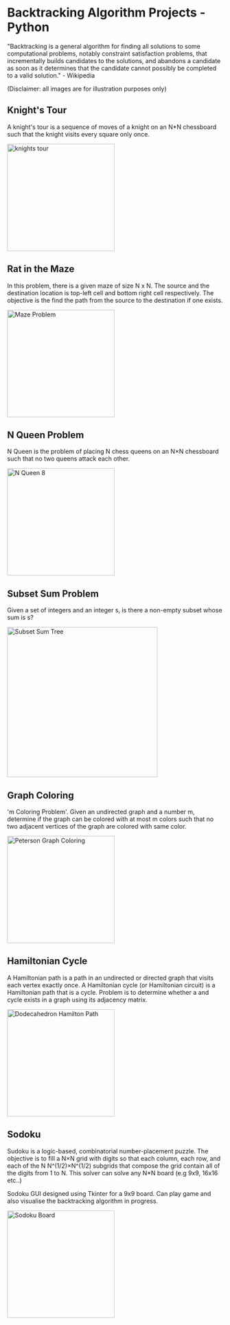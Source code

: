 # Backtracking Algorithm Projects - Python

"Backtracking is a general algorithm for finding all solutions to some computational problems, notably constraint satisfaction problems, that incrementally builds candidates to the solutions, and abandons a candidate as soon as it determines that the candidate cannot possibly be completed to a valid solution." - Wikipedia

(Disclaimer: all images are for illustration purposes only)

## Knight's Tour

A knight's tour is a sequence of moves of a knight on an N*N chessboard such that the knight visits every square only once.

<img src="https://upload.wikimedia.org/wikipedia/commons/d/da/Knight%27s_tour_anim_2.gif" alt="knights tour" width="250"/>

## Rat in the Maze

In this problem, there is a given maze of size N x N. The source and the destination location is top-left cell and bottom right cell respectively. The objective is the find the path from the source to the destination if one exists.

<img src="https://www.geeksforgeeks.org/wp-content/uploads/ratinmaze_filled11.png" alt="Maze Problem" width="250"/>

## N Queen Problem

N Queen is the problem of placing N chess queens on an N×N chessboard such that no two queens attack each other.

<img src="https://upload.wikimedia.org/wikipedia/commons/1/1f/Eight-queens-animation.gif" alt="N Queen 8" width="250"/>

## Subset Sum Problem

Given a set of integers and an integer s, is there a non-empty subset whose sum is s?

<img src="https://media.geeksforgeeks.org/wp-content/uploads/subsetSum_Backtracking.jpg" alt="Subset Sum Tree" width="350"/>


## Graph Coloring

'm Coloring Problem'. Given an undirected graph and a number m, determine if the graph can be colored with at most m colors such that no two adjacent vertices of the graph are colored with same color.

<img src="https://upload.wikimedia.org/wikipedia/commons/9/90/Petersen_graph_3-coloring.svg" alt="Peterson Graph Coloring" width="250"/>

## Hamiltonian Cycle

A Hamiltonian path is a path in an undirected or directed graph that visits each vertex exactly once. A Hamiltonian cycle (or Hamiltonian circuit) is a Hamiltonian path that is a cycle. Problem is to determine whether a and cycle exists in a graph using its adjacency matrix.

<img src="https://upload.wikimedia.org/wikipedia/commons/6/6c/Hamiltonian_path_3d.svg" alt="Dodecahedron Hamilton Path" width="250"/>

## Sodoku

Sudoku is a logic-based, combinatorial number-placement puzzle. The objective is to fill a N×N grid with digits so that each column, each row, and each of the N N^(1/2)×N^(1/2) subgrids that compose the grid contain all of the digits from 1 to N.
This solver can solve any N*N board (e.g 9x9, 16x16 etc..)

Sodoku GUI designed using Tkinter for a 9x9 board. Can play game and also visualise the backtracking algorithm in progress.

<img src="https://upload.wikimedia.org/wikipedia/commons/6/6e/The_first_discovered_minimal_9x9_Sudoku_puzzle_with_40_givens.png" alt="Sodoku Board" width="250"/>

